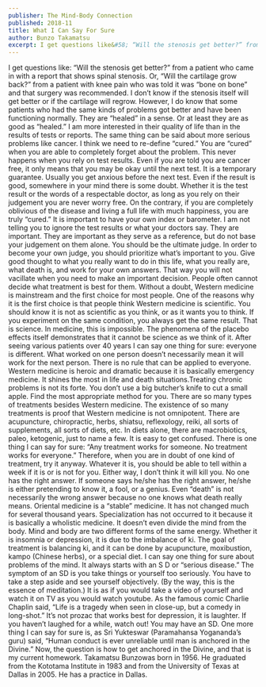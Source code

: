 ```yaml
---
publisher: The Mind-Body Connection
published: 2018-11
title: What I Can Say For Sure
author: Bunzo Takamatsu
excerpt: I get questions like&#58; “Will the stenosis get better?” from a patient who came in with a report that shows spinal stenosis. Or, “Will the cartilage grow back?" from a patient with knee pain who was told it was “bone on bone” and that surgery was recommended.
---
```


I get questions like: “Will the stenosis get better?” from a patient who came in with a report that shows spinal stenosis. Or, “Will the cartilage grow back?” from a patient with knee pain who was told it was “bone on bone” and that surgery was recommended. I don’t know if the stenosis itself will get better or if the cartilage will regrow. However, I do know that some patients who had the same kinds of problems got better and have been functioning normally. They are “healed” in a sense. Or at least they are as good as “healed.” I am more interested in their quality of life than in the results of tests or reports. The same thing can be said about more serious problems like cancer. I think we need to re-define “cured.” You are “cured” when you are able to completely forget about the problem. This never happens when you rely on test results. Even if you are told you are cancer free, it only means that you may be okay until the next test. It is a temporary guarantee. Usually you get anxious before the next test. Even if the result is good, somewhere in your mind there is some doubt. Whether it is the test result or the words of a respectable doctor, as long as you rely on their judgement you are never worry free. On the contrary, if you are completely oblivious of the disease and living a full life with much happiness, you are truly “cured.” It is important to have your own index or barometer. I am not telling you to ignore the test results or what your doctors say. They are important. They are important as they serve as a reference, but do not base your judgement on them alone. You should be the ultimate judge. In order to become your own judge, you should prioritize what’s important to you. Give good thought to what you really want to do in this life, what you really are, what death is, and work for your own answers. That way you will not vacillate when you need to make an important decision. People often cannot decide what treatment is best for them. Without a doubt, Western medicine is mainstream and the first choice for most people. One of the reasons why it is the first choice is that people think Western medicine is scientific. You should know it is not as scientific as you think, or as it wants you to think. If you experiment on the same condition, you always get the same result. That is science. In medicine, this is impossible. The phenomena of the placebo effects itself demonstrates that it cannot be science as we think of it. After seeing various patients over 40 years I can say one thing for sure: everyone is different. What worked on one person doesn’t necessarily mean it will work for the next person. There is no rule that can be applied to everyone. Western medicine is heroic and dramatic because it is basically emergency medicine. It shines the most in life and death situations.Treating chronic problems is not its forte. You don’t use a big butcher’s knife to cut a small apple. Find the most appropriate method for you. There are so many types of treatments besides Western medicine. The existence of so many treatments is proof that Western medicine is not omnipotent. There are acupuncture, chiropractic, herbs, shiatsu, reflexology, reiki, all sorts of supplements, all sorts of diets, etc. In diets alone, there are macrobiotics, paleo, ketogenic, just to name a few. It is easy to get confused. There is one thing I can say for sure: “Any treatment works for someone. No treatment works for everyone.” Therefore, when you are in doubt of one kind of treatment, try it anyway. Whatever it is, you should be able to tell within a week if it is or is not for you. Either way, I don’t think it will kill you. No one has the right answer. If someone says he/she has the right answer, he/she is either pretending to know it, a fool, or a genius. Even “death” is not necessarily the wrong answer because no one knows what death really means. Oriental medicine is a “stable” medicine. It has not changed much for several thousand years. Specialization has not occurred to it because it is basically a wholistic medicine. It doesn’t even divide the mind from the body. Mind and body are two different forms of the same energy. Whether it is insomnia or depression, it is due to the imbalance of ki. The goal of treatment is balancing ki, and it can be done by acupuncture, moxibustion, kampo (Chinese herbs), or a special diet. I can say one thing for sure about problems of the mind. It always starts with an S D or “serious disease.” The symptom of an SD is you take things or yourself too seriously. You have to take a step aside and see yourself objectively. (By the way, this is the essence of meditation.) It is as if you would take a video of yourself and watch it on TV as you would watch youtube. As the famous comic Charlie Chaplin said, “Life is a tragedy when seen in close-up, but a comedy in long-shot.” It’s not prozac that works best for depression, it is laughter. If you haven’t laughed for a while, watch out! You may have an SD. One more thing I can say for sure is, as Sri Yukteswar (Paramahansa Yogananda’s guru) said, “Human conduct is ever unreliable until man is anchored in the Divine.” Now, the question is how to get anchored in the Divine, and that is my current homework. Takamatsu Bunzowas born in 1956. He graduated from the Kototama Institute in 1983 and from the University of Texas at Dallas in 2005. He has a practice in Dallas.
